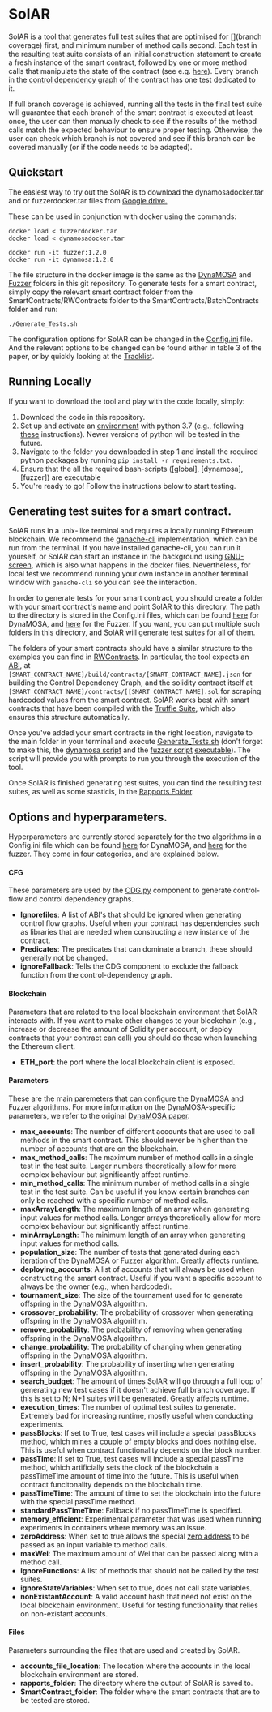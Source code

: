 # SolAR
SolAR is a tool that generates full test suites that are optimised for [](branch coverage) first, and minimum number of method calls second. Each test in the resulting test suite consists of an initial construction statement to create a fresh instance of the smart contract, followed by one or more method calls that manipulate the state of the contract (see e.g. [here]()). Every branch in the [control dependency graph]() of the contract has one test dedicated to it.

If full branch coverage is achieved, running all the tests in the final test suite will guarantee that each branch of the smart contract is executed at least once, the user can then manually check to see if the results of the method calls match the expected behaviour to ensure proper testing. Otherwise, the user can check which branch is not covered and see if this branch can be covered manually (or if the code needs to be adapted).

## Quickstart
The easiest way to try out the SolAR is to download the dynamosadocker.tar and or fuzzerdocker.tar files from <a href="https://drive.google.com/drive/folders/1qAxzToqqCNkGBWFmDPC_O03BVCLDHbDX?usp=sharing">Google drive.</a>

These can be used in conjunction with docker using the commands:

```
docker load < fuzzerdocker.tar
docker load < dynamosadocker.tar

docker run -it fuzzer:1.2.0
docker run -it dynamosa:1.2.0
```

The file structure in the docker image is the same as the <a href="https://github.com/AGSolT/SolAR/tree/master/DynaMOSA">DynaMOSA</a> and <a href="https://github.com/AGSolT/SolAR/tree/master/Fuzzer">Fuzzer</a> folders in this git repository. To generate tests for a smart contract, simply copy the relevant smart contract folder from the SmartContracts/RWContracts folder to the SmartContracts/BatchContracts folder and run:

```
./Generate_Tests.sh
```

The configuration options for SolAR can be changed in the <a href="https://github.com/AGSolT/SolAR/blob/master/DynaMOSA/SolMOSA/Config.ini"> Config.ini</a> file. And the relevant options to be changed can be found either in table 3 of the paper, or by quickly looking at the <a href="https://github.com/AGSolT/SolAR/blob/master/Tracklist">Tracklist</a>.

## Running Locally
If you want to download the tool and play with the code locally, simply:

1. Download the code in this repository.
2. Set up and activate an [environment](https://docs.python.org/3/tutorial/venv.html) with python 3.7 (e.g., following [these](https://stackoverflow.com/questions/70422866/how-to-create-a-venv-with-a-different-python-version) instructions). Newer versions of python will be tested in the future.
3. Navigate to the folder you downloaded in step 1 and install the required python packages by running `pip install -r requirements.txt`.
4. Ensure that the all the required bash-scripts ([global], [dynamosa], [fuzzer]) are executable
5. You're ready to go! Follow the instructions below to start testing.

## Generating test suites for a smart contract.
SolAR runs in a unix-like terminal and requires a locally running Ethereum blockchain. We recommend the [ganache-cli]() implementation, which can be run from the terminal. If you have installed ganache-cli, you can run it yourself, or SolAR can start an instance in the background using [GNU-screen](), which is also what happens in the docker files. Nevertheless, for local test we recommend running your own instance in another terminal window with `ganache-cli` so you can see the interaction.

In order to generate tests for your smart contract, you should create a folder with your smart contract's name and point SolAR to this directory. The path to the directory is stored in the Config.ini files, which can be found [here]() for DynaMOSA, and [here]() for the Fuzzer. If you want, you can put multiple such folders in this directory, and SolAR will generate test suites for all of them.

The folders of your smart contracts should have a similar structure to the examples you can find in [RWContracts](). In particular, the tool expects an [ABI](), at `[SMART_CONTRACT_NAME]/build/contracts/[SMART_CONTRACT_NAME].json` for building the Control Dependency Graph, and the solidity contract itself at `[SMART_CONTRACT_NAME]/contracts/[[SMART_CONTRACT_NAME].sol` for scraping hardcoded values from the smart contract. SolAR works best with smart contracts that have been compiled with the [Truffle Suite](), which also ensures this structure automatically.

Once you've added your smart contracts in the right location, navigate to the main folder in your terminal
and execute [Generate_Tests.sh]() (don't forget to make this, the [dynamosa script]() and the [fuzzer script]() [executable]()). The script will provide you with prompts to run you through the execution of the tool.

Once SolAR is finished generating test suites, you can find the resulting test suites, as well as some stasticis, in the [Rapports Folder]().

## Options and hyperparameters.
Hyperparameters are currently stored separately for the two algorithms in a Config.ini file which can be found [here]() for DynaMOSA, and [here]() for the fuzzer. They come in four categories, and are explained below.

#### CFG
These parameters are used by the [CDG.py]() component to generate control-flow and control dependency graphs.

- **Ignorefiles**: A list of ABI's that should be ignored when generating control flow graphs. Useful when your contract has dependencies such as libraries that are needed when constructing a new instance of the contract.
- **Predicates**: The predicates that can dominate a branch, these should generally not be changed.
- **ignoreFallback**: Tells the CDG component to exclude the fallback function from the control-dependency graph.

#### Blockchain
Parameters that are related to the local blockchain environment that SolAR interacts with. If you want to make other changes to your blockchain (e.g., increase or decrease the amount of Solidity per account, or deploy contracts that your contract can call) you should do those when launching the Ethereum client.
- **ETH_port**: the port where the local blockchain client is exposed.

#### Parameters
These are the main paremeters that can configure the DynaMOSA and Fuzzer algorithms. For more information on the DynaMOSA-specific parameters, we refer to the original [DynaMOSA paper]().
- **max_accounts**: The number of different accounts that are used to call methods in the smart contract. This should never be higher than the number of accounts that are on the blockchain. 
- **max_method_calls**: The maximum number of method calls in a single test in the test suite. Larger numbers theoretically allow for more complex behaviour but significantly affect runtime.
- **min_method_calls**: The minimum number of method calls in a single test in the test suite. Can be useful if you know certain branches can only be reached with a specific number of method calls.
- **maxArrayLength**: The maximum length of an array when generating input values for method calls. Longer arrays theoretically allow for more complex behaviour but significantly affect runtime.
- **minArrayLength**: The minimum length of an array when generating input values for method calls.
- **population_size**: The number of tests that generated during each iteration of the DynaMOSA or Fuzzer algorithm. Greatly affects runtime.
- **deploying_accounts**: A list of accounts that will always be used when constructing the smart contract. Useful if you want a specific account to always be the owner (e.g., when hardcoded).
- **tournament_size**: The size of the tournament used for to generate offspring in the DynaMOSA algorithm.
- **crossover_probability**: The probability of crossover when generating offspring in the DynaMOSA algorithm.
- **remove_probability**: The probability of removing when generating offspring in the DynaMOSA algorithm.
- **change_probability**: The probability of changing when generating offspring in the DynaMOSA algorithm.
- **insert_probability**: The probability of inserting when generating offspring in the DynaMOSA algorithm.
- **search_budget**: The amount of times SolAR will go through a full loop of generating new test cases if it doesn't achieve full branch coverage. If this is set to N; N+1 suites will be generated. Greatly affects runtime.
- **execution_times**: The number of optimal test suites to generate. Extremely bad for increasing runtime, mostly useful when conducting experiments.
- **passBlocks**: If set to True, test cases will include a special passBlocks method, which mines a couple of empty blocks and does nothing else. This is useful when contract functionality depends on the block number.
- **passTime**: If set to True, test cases will include a special passTime method, which artificially sets the clock of the blockchain a passTimeTime amount of time into the future. This is useful when contract funcitonality depends on the blockchain time.
- **passTimeTime**: The amount of time to set the blockchain into the future with the special passTime method.
- **standardPassTimeTime**: Fallback if no passTimeTime is specified.
- **memory_efficient**: Experimental parameter that was used when running experiments in containers where memory was an issue.
- **zeroAddress**: When set to true allows the special [zero address]() to be passed as an input variable to method calls.
- **maxWei**: The maximum amount of Wei that can be passed along with a method call.
- **IgnoreFunctions**: A list of methods that should not be called by the test suites.
- **ignoreStateVariables**: When set to true, does not call state variables.
- **nonExistantAccount**: A valid account hash that need not exist on the local blockchain environment. Useful for testing functionality that relies on non-existant accounts.

#### Files
Parameters surrounding the files that are used and created by SolAR.

- **accounts_file_location**: The location where the accounts in the local blockchain environment are stored.
- **rapports_folder**: The directory where the output of SolAR is saved to.
- **SmartContract_folder**: The folder where the smart contracts that are to be tested are stored.